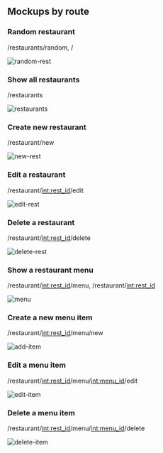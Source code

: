 ## Mockups by route

### Random restaurant
/restaurants/random, /

![random-rest](../images/random-rest.png)

### Show all restaurants
/restaurants

![restaurants](../images/restaurants.png)

### Create new restaurant
/restaurant/new

![new-rest](../images/new-rest.png)

### Edit a restaurant
/restaurant/<int:rest_id>/edit

![edit-rest](../images/edit-rest.png)

### Delete a restaurant
/restaurant/<int:rest_id>/delete

![delete-rest](../images/delete-rest.png)

### Show a restaurant menu
/restaurant/<int:rest_id>/menu, /restaurant/<int:rest_id>

![menu](../images/menu.png)

### Create a new menu item
/restaurant/<int:rest_id>/menu/new

![add-item](../images/add-item.png)

### Edit a menu item
/restaurant/<int:rest_id>/menu/<int:menu_id>/edit

![edit-item](../images/edit-item.png)

### Delete a menu item
/restaurant/<int:rest_id>/menu/<int:menu_id>/delete

![delete-item](../images/delete-item.png)

